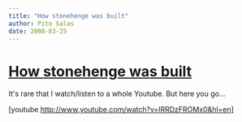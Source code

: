 ```yaml
---
title: "How stonehenge was built"
author: Pito Salas
date: 2008-03-25
---
```

# [How stonehenge was built](None)




It's rare that I watch/listen to a whole Youtube. But here you go…

[youtube http://www.youtube.com/watch?v=lRRDzFROMx0&hl=en]


